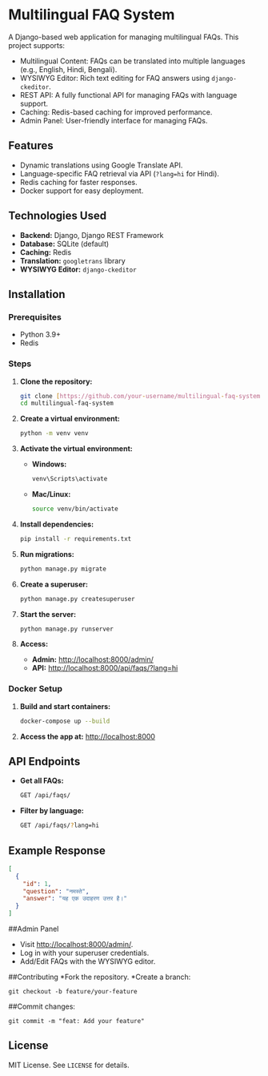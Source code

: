 # Multilingual FAQ System

A Django-based web application for managing multilingual FAQs. This project supports:

*   Multilingual Content: FAQs can be translated into multiple languages (e.g., English, Hindi, Bengali).
*   WYSIWYG Editor: Rich text editing for FAQ answers using `django-ckeditor`.
*   REST API: A fully functional API for managing FAQs with language support.
*   Caching: Redis-based caching for improved performance.
*   Admin Panel: User-friendly interface for managing FAQs.

## Features

*   Dynamic translations using Google Translate API.
*   Language-specific FAQ retrieval via API (`?lang=hi` for Hindi).
*   Redis caching for faster responses.
*   Docker support for easy deployment.

## Technologies Used

*   **Backend:** Django, Django REST Framework
*   **Database:** SQLite (default)
*   **Caching:** Redis
*   **Translation:** `googletrans` library
*   **WYSIWYG Editor:** `django-ckeditor`

## Installation

### Prerequisites

*   Python 3.9+
*   Redis

### Steps

1.  **Clone the repository:**

    ```bash
    git clone [https://github.com/your-username/multilingual-faq-system.git](https://github.com/your-username/multilingual-faq-system.git)
    cd multilingual-faq-system
    ```

2.  **Create a virtual environment:**

    ```bash
    python -m venv venv
    ```

3.  **Activate the virtual environment:**

    *   **Windows:**

        ```bash
        venv\Scripts\activate
        ```

    *   **Mac/Linux:**

        ```bash
        source venv/bin/activate
        ```

4.  **Install dependencies:**

    ```bash
    pip install -r requirements.txt
    ```

5.  **Run migrations:**

    ```bash
    python manage.py migrate
    ```

6.  **Create a superuser:**

    ```bash
    python manage.py createsuperuser
    ```

7.  **Start the server:**

    ```bash
    python manage.py runserver
    ```

8.  **Access:**

    *   **Admin:** <http://localhost:8000/admin/>
    *   **API:** <http://localhost:8000/api/faqs/?lang=hi>

### Docker Setup

1.  **Build and start containers:**

    ```bash
    docker-compose up --build
    ```

2.  **Access the app at:** <http://localhost:8000>

## API Endpoints

*   **Get all FAQs:**

    ```bash
    GET /api/faqs/
    ```

*   **Filter by language:**

    ```bash
    GET /api/faqs/?lang=hi
    ```

## Example Response

```json
[
  {
    "id": 1,
    "question": "नमस्ते",
    "answer": "यह एक उदाहरण उत्तर है।"
  }
]
```
##Admin Panel

* Visit <http://localhost:8000/admin/>.
* Log in with your superuser credentials.
* Add/Edit FAQs with the WYSIWYG editor.

##Contributing
*Fork the repository.
*Create a branch:
```
git checkout -b feature/your-feature
```
##Commit changes:
```
git commit -m "feat: Add your feature"
```

## License

MIT License. See `LICENSE` for details.
